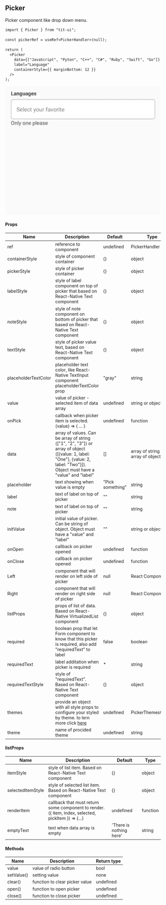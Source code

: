 ## Picker

Picker component like drop down menu.

```tsx
import { Picker } from "tit-ui";

const pickerRef = useRef<PickerHandler>(null);

return (
  <Picker
    data={["JavaScript", "Pyton", "C++", "C#", "Ruby", "Swift", "Go"]}
    label="Language"
    containerStyle={{ marginBottom: 12 }}
  />
);
```

![alt picker](https://github.com/blnaxblachbl/tit-ui/blob/main/gifs/picker.gif?raw=true)

#### Props

| Name                 | Description                                                                                                                                                                 | Default          | Type                               |
| -------------------- | --------------------------------------------------------------------------------------------------------------------------------------------------------------------------- | ---------------- | ---------------------------------- |
| ref                  | reference to component                                                                                                                                                      | undefined        | PickerHandler                      |
| containerStyle       | style of component container                                                                                                                                                | {}               | object                             |
| pickerStyle          | style of picker container                                                                                                                                                   | {}               | object                             |
| labelStyle           | style of label component on top of picker that based on React-Native Text component                                                                                         | {}               | object                             |
| noteStyle            | style of note component on bottom of picker that based on React-Native Text component                                                                                       | {}               | object                             |
| textStyle            | style of picker value text, based on React-Native Text component                                                                                                            | {}               | object                             |
| placeholderTextColor | placeholder text color, like React-Native TextInput component placeholderTextColor prop                                                                                     | "gray"           | string                             |
| value                | value of picker - selected item of data array                                                                                                                               | undefined        | string or object                   |
| onPick               | callback when picker item is selected. (value) => { ... }                                                                                                                   | undefined        | function                           |
| data                 | array of values. Can be array of string (["1", "2", "3"]) or array of object ([{value: 1, label: "One"}, {value: 2, label: "Two"}]). Object must have a "value" and "label" | []               | array of string or array of object |
| placeholder          | text showing when value is empty                                                                                                                                            | "Pick something" | string                             |
| label                | text of label on top of picker                                                                                                                                              | ""               | string                             |
| note                 | text of label on top of picker                                                                                                                                              | ""               | string                             |
| initValue            | initial value of picker. Can be string of object. Object must have a "value" and "label"                                                                                    | ""               | string or object                   |
| onOpen               | callback on picker opened                                                                                                                                                   | undefined        | function                           |
| onClose              | callback on picker opened                                                                                                                                                   | undefined        | function                           |
| Left                 | component that will render on left side of picker                                                                                                                           | null             | React Component                    |
| Right                | component that will render on right side of picker                                                                                                                          | null             | React Component                    |
| listProps            | props of list of data. Based on React-Native VirtualizedList component                                                                                                      | {}               | object                             |
| required             | boolean prop that let Form component to know that this picker is required, also add "requiredText" to label                                                                 | false            | boolean                            |
| requiredText         | label additation when picker is required                                                                                                                                    | \*               | string                             |
| requiredTextStyle    | style of "requiredText". Based on React-Native Text component                                                                                                               | {}               | object                             |
| themes               | provide an object with all style props to configure your styled by theme. to lern more click [here](https://tit-ui.github.io/docs?page=themes)                                   | undefined        | PickerThemesObject                 |
| theme                | name of procided theme                                                                                                                                                      | undefined        | string                             |

#### listProps

| Name              | Description                                                                                        | Default                 | Type     |
| ----------------- | -------------------------------------------------------------------------------------------------- | ----------------------- | -------- |
| itemStyle         | style of list item. Based on React-Native Text component                                           | {}                      | object   |
| selectedItemStyle | style of selected list item. Based on React-Native Text component                                  | {}                      | object   |
| renderItem        | callback that must return some component to render. ({ item, index, selected, pickItem }) => {...} | undefined               | function |
| emptyText         | text when data array is empty                                                                      | 'There is nothing here' | string   |

#### Methods

| Name       | Description                    | Return type |
| ---------- | ------------------------------ | ----------- |
| value      | value of radio button          | bool        |
| setValue() | setting value                  | none        |
| clear()    | function to clear picker value | undefined   |
| open()     | function to open picker        | undefined   |
| close()    | function to close picker       | undefined   |
